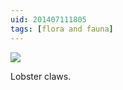 ```yaml
---
uid: 201407111805
tags: [flora and fauna]
---
```


![](https://cmhelmer.com/media/201407111805_1.jpg)

Lobster claws.
